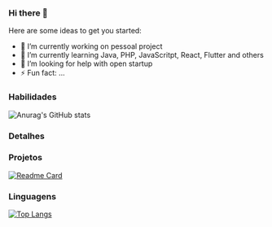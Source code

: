 ### Hi there 👋


Here are some ideas to get you started:

- 🔭 I’m currently working on pessoal project
- 🌱 I’m currently learning Java, PHP, JavaScritpt, React, Flutter and others
- 🤔 I’m looking for help with open startup
- ⚡ Fun fact: ...

### Habilidades

![Anurag's GitHub stats](https://github-readme-stats.vercel.app/api?username=Davidflm&show_icons=true&theme=dark)

### Detalhes 

### Projetos

[![Readme Card](https://github-readme-stats.vercel.app/api/pin/?username=Davidflm&repo=Davidflm&theme=dark)](https://github.com/anuraghazra/github-readme-stats)

### Linguagens

[![Top Langs](https://github-readme-stats.vercel.app/api/top-langs/?username=Davidflm&layout=compact)](https://github.com/anuraghazra/github-readme-stats)
